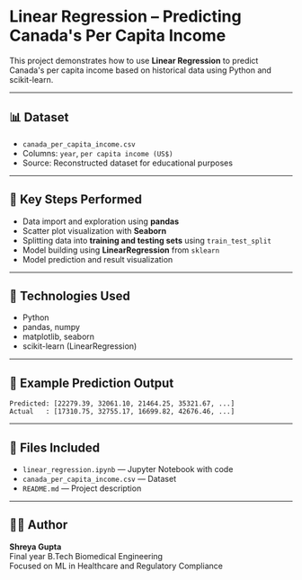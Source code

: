 
# Linear Regression – Predicting Canada's Per Capita Income

This project demonstrates how to use **Linear Regression** to predict Canada's per capita income based on historical data using Python and scikit-learn.

---

## 📊 Dataset
- `canada_per_capita_income.csv`
- Columns: `year`, `per capita income (US$)`
- Source: Reconstructed dataset for educational purposes

---

## 🧠 Key Steps Performed
- Data import and exploration using **pandas**
- Scatter plot visualization with **Seaborn**
- Splitting data into **training and testing sets** using `train_test_split`
- Model building using **LinearRegression** from `sklearn`
- Model prediction and result visualization

---

## 🔧 Technologies Used
- Python
- pandas, numpy
- matplotlib, seaborn
- scikit-learn (LinearRegression)

---

## 🧪 Example Prediction Output
```
Predicted: [22279.39, 32061.10, 21464.25, 35321.67, ...]
Actual   : [17310.75, 32755.17, 16699.82, 42676.46, ...]
```

---

## 📁 Files Included
- `linear_regression.ipynb` — Jupyter Notebook with code
- `canada_per_capita_income.csv` — Dataset
- `README.md` — Project description

---

## 👩‍🔬 Author
**Shreya Gupta**  
Final year B.Tech Biomedical Engineering  
Focused on ML in Healthcare and Regulatory Compliance

